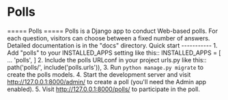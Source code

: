 # Polls
===== Polls =====  Polls is a Django app to conduct Web-based polls. For each question, visitors can choose between a fixed number of answers.  Detailed documentation is in the "docs" directory.  Quick start -----------  1. Add "polls" to your INSTALLED_APPS setting like this::      INSTALLED_APPS = [         ...         'polls',     ]  2. Include the polls URLconf in your project urls.py like this::      path('polls/', include('polls.urls')),  3. Run ``python manage.py migrate`` to create the polls models.  4. Start the development server and visit http://127.0.0.1:8000/admin/    to create a poll (you'll need the Admin app enabled).  5. Visit http://127.0.0.1:8000/polls/ to participate in the poll.
